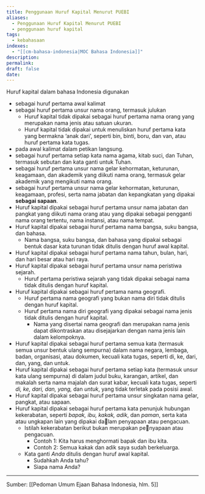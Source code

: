 ```yaml
---
title: Penggunaan Huruf Kapital Menurut PUEBI
aliases:
  - Penggunaan Huruf Kapital Menurut PUEBI
  - penggunaan huruf kapital
tags:
  - kebahasaan
indexes:
  - "[[cm-bahasa-indonesia|MOC Bahasa Indonesia]]"
description: 
permalink: 
draft: false
date: 
---
```



Huruf kapital dalam bahasa Indonesia digunakan 
- sebagai huruf pertama awal kalimat
- sebagai huruf pertama unsur nama orang, termasuk julukan
	- Huruf kapital tidak dipakai sebagai huruf pertama nama orang yang merupakan nama jenis atau satuan ukuran.
	- Huruf kapital tidak dipakai untuk menuliskan huruf pertama kata yang bermakna ‘anak dari’, seperti bin, binti, boru, dan van, atau huruf pertama kata tugas.
- pada awal kalimat dalam petikan langsung.
- sebagai huruf pertama setiap kata nama agama, kitab suci, dan Tuhan, termasuk sebutan dan kata ganti untuk Tuhan.
- sebagai huruf pertama unsur nama gelar kehormatan, keturunan, keagamaan, dan akademik yang diikuti nama orang, termasuk gelar akademik yang mengikuti nama orang.
- sebagai huruf pertama unsur nama gelar kehormatan, keturunan, keagamaan, profesi, serta nama jabatan dan kepangkatan yang dipakai **sebagai sapaan**.
- Huruf kapital dipakai sebagai huruf pertama unsur nama jabatan dan pangkat yang diikuti nama orang atau yang dipakai sebagai pengganti nama orang tertentu, nama instansi, atau nama tempat.
- Huruf kapital dipakai sebagai huruf pertama nama bangsa, suku bangsa, dan bahasa.
	- Nama bangsa, suku bangsa, dan bahasa yang dipakai sebagai bentuk dasar kata turunan tidak ditulis dengan huruf awal kapital.
- Huruf kapital dipakai sebagai huruf pertama nama tahun, bulan, hari, dan hari besar atau hari raya.
- Huruf kapital dipakai sebagai huruf pertama unsur nama peristiwa sejarah.
	- Huruf pertama peristiwa sejarah yang tidak dipakai sebagai nama tidak ditulis dengan huruf kapital.
- Huruf kapital dipakai sebagai huruf pertama nama geografi.
	- Huruf pertama nama geografi yang bukan nama diri tidak ditulis dengan huruf kapital.
	- Huruf pertama nama diri geografi yang dipakai sebagai nama jenis tidak ditulis dengan huruf kapital.
		- Nama yang disertai nama geografi dan merupakan nama jenis dapat dikontraskan atau disejajarkan dengan nama jenis lain dalam kelompoknya.
- Huruf kapital dipakai sebagai huruf pertama semua kata (termasuk semua unsur bentuk ulang sempurna) dalam nama negara, lembaga, badan, organisasi, atau dokumen, kecuali kata tugas, seperti di, ke, dari, dan, yang, dan untuk.
- Huruf kapital dipakai sebagai huruf pertama setiap kata (termasuk unsur kata ulang sempurna) di dalam judul buku, karangan, artikel, dan makalah serta nama majalah dan surat kabar, kecuali kata tugas, seperti *di, ke, dari, dan, yang,* dan *untuk*, yang tidak terletak pada posisi awal.
- Huruf kapital dipakai sebagai huruf pertama unsur singkatan nama gelar, pangkat, atau sapaan.
- Huruf kapital dipakai sebagai huruf pertama kata penunjuk hubungan kekerabatan, seperti *bapak, ibu, kakak, adik*, dan *paman*, serta kata atau ungkapan lain yang dipakai dalam penyapaan atau pengacuan.
	- Istilah kekerabatan berikut bukan merupakan penyapaan atau pengacuan.
		- Contoh 1: Kita harus menghormati bapak dan ibu kita.
		- Contoh 2: Semua kakak dan adik saya sudah berkeluarga.
	- Kata ganti *Anda* ditulis dengan huruf awal kapital.
		- Sudahkah Anda tahu?
		- Siapa nama Anda?



---
Sumber: [[Pedoman Umum Ejaan Bahasa Indonesia, hlm. 5]]